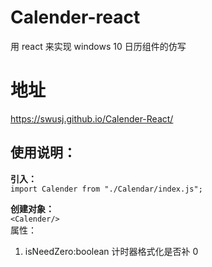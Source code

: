 # Calender-react

用 react 来实现 windows 10 日历组件的仿写

# 地址

https://swusj.github.io/Calender-React/

## 使用说明：

**引入：**  
`import Calender from "./Calendar/index.js";`

**创建对象：**  
`<Calender/>`  
属性：

1. isNeedZero:boolean 计时器格式化是否补 0
